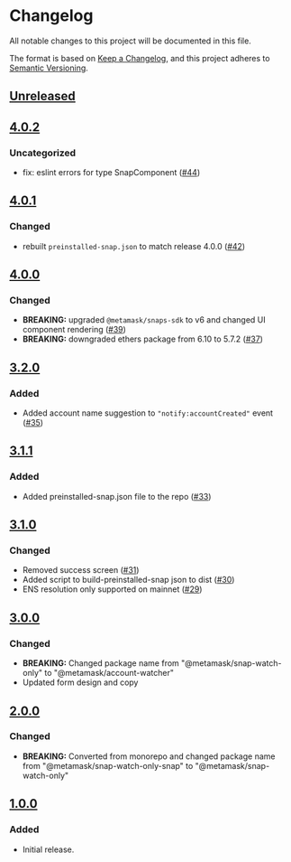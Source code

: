 # Changelog

All notable changes to this project will be documented in this file.

The format is based on [Keep a Changelog](https://keepachangelog.com/en/1.0.0/),
and this project adheres to [Semantic Versioning](https://semver.org/spec/v2.0.0.html).

## [Unreleased]

## [4.0.2]

### Uncategorized

- fix: eslint errors for type SnapComponent ([#44](https://github.com/MetaMask/snap-watch-only/pull/44))

## [4.0.1]

### Changed

- rebuilt `preinstalled-snap.json` to match release 4.0.0 ([#42](https://github.com/MetaMask/snap-watch-only/pull/42))

## [4.0.0]

### Changed

- **BREAKING:** upgraded `@metamask/snaps-sdk` to v6 and changed UI component rendering ([#39](https://github.com/MetaMask/snap-watch-only/pull/39))
- **BREAKING:** downgraded ethers package from 6.10 to 5.7.2 ([#37](https://github.com/MetaMask/snap-watch-only/pull/37))

## [3.2.0]

### Added

- Added account name suggestion to `"notify:accountCreated"` event ([#35](https://github.com/MetaMask/snap-watch-only/pull/35))

## [3.1.1]

### Added

- Added preinstalled-snap.json file to the repo ([#33](https://github.com/MetaMask/snap-watch-only/pull/33))

## [3.1.0]

### Changed

- Removed success screen ([#31](https://github.com/MetaMask/snap-watch-only/pull/31))
- Added script to build-preinstalled-snap json to dist ([#30](https://github.com/MetaMask/snap-watch-only/pull/30))
- ENS resolution only supported on mainnet ([#29](https://github.com/MetaMask/snap-watch-only/pull/29))

## [3.0.0]

### Changed

- **BREAKING:** Changed package name from "@metamask/snap-watch-only" to "@metamask/account-watcher"
- Updated form design and copy

## [2.0.0]

### Changed

- **BREAKING:** Converted from monorepo and changed package name from "@metamask/snap-watch-only-snap" to "@metamask/snap-watch-only"

## [1.0.0]

### Added

- Initial release.

[Unreleased]: https://github.com/MetaMask/snap-watch-only/compare/v4.0.2...HEAD
[4.0.2]: https://github.com/MetaMask/snap-watch-only/compare/v4.0.1...v4.0.2
[4.0.1]: https://github.com/MetaMask/snap-watch-only/compare/v4.0.0...v4.0.1
[4.0.0]: https://github.com/MetaMask/snap-watch-only/compare/v3.2.0...v4.0.0
[3.2.0]: https://github.com/MetaMask/snap-watch-only/compare/v3.1.1...v3.2.0
[3.1.1]: https://github.com/MetaMask/snap-watch-only/compare/v3.1.0...v3.1.1
[3.1.0]: https://github.com/MetaMask/snap-watch-only/compare/v3.0.0...v3.1.0
[3.0.0]: https://github.com/MetaMask/snap-watch-only/compare/v2.0.0...v3.0.0
[2.0.0]: https://github.com/MetaMask/snap-watch-only/compare/v1.0.0...v2.0.0
[1.0.0]: https://github.com/MetaMask/snap-watch-only/releases/tag/v1.0.0
